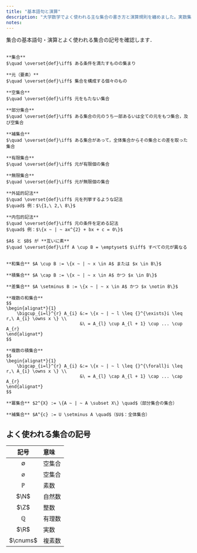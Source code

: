 ```yaml
---
title: "基本語句と演算"
description: "大学数学でよく使われる主な集合の書き方と演算規則を纏めました。実数集合 R や 整数集合 Z など、きちんと抑えておきましょう。"
notes:
---
```


集合の基本語句・演算とよく使われる集合の記号を確認します．

~~~definition:基本語句

**集合**  
$\quad \overset{def}\iff$ ある条件を満たすものの集まり

**元（要素）**  
$\quad \overset{def}\iff$ 集合を構成する個々のもの

**空集合**  
$\quad \overset{def}\iff$ 元をもたない集合

**部分集合**  
$\quad \overset{def}\iff$ ある集合の元のうち一部あるいは全ての元をもつ集合，及び空集合

**補集合**  
$\quad \overset{def}\iff$ ある集合があって，全体集合からその集合との差を取った集合

**有限集合**  
$\quad \overset{def}\iff$ 元が有限個の集合

**無限集合**  
$\quad \overset{def}\iff$ 元が無限個の集合

**外延的記法**  
$\quad \overset{def}\iff$ 元を列挙するような記法  
$\quad$ 例：$\{1,\ 2,\ 8\}$

**内包的記法**  
$\quad \overset{def}\iff$ 元の条件を定める記法  
$\quad$ 例：$\{x ~ | ~ ax^{2} + bx + c = 0\}$

$A$ と $B$ が **互いに素**  
$\quad \overset{def}\iff A \cup B = \emptyset$ $\iff$ すべての元が異なる

~~~

~~~definition:集合の演算

**和集合** $A \cup B := \{x ~ | ~ x \in A$ または $x \in B\}$

**積集合** $A \cap B := \{x ~ | ~ x \in A$ かつ $x \in B\}$

**差集合** $A \setminus B := \{x ~ | ~ x \in A$ かつ $x \notin B\}$

**複数の和集合**
$$
\begin{alignat*}{1}
    \bigcup_{i=l}^{r} A_{i} &:= \{x ~ | ~ l \leq {}^{\exists}i \leq r,\ A_{i} \owns x \} \\
                            &\ = A_{l} \cup A_{l + 1} \cup ... \cup A_{r}
\end{alignat*}
$$

**複数の積集合**
$$
\begin{alignat*}{1}
    \bigcap_{i=l}^{r} A_{i} &:= \{x ~ | ~ l \leq {}^{\forall}i \leq r,\ A_{i} \owns x \} \\
                            &\ = A_{l} \cap A_{l + 1} \cap ... \cap A_{r}
\end{alignat*}
$$

**冪集合** $2^{X} := \{A ~ | ~ A \subset X\} \quad$（部分集合の集合）

**補集合** $A^{c} := U \setminus A \quad$（$U$：全体集合）

~~~

## よく使われる集合の記号

| 記号 | 意味 |
| :-: | :-- |
| $\emptyset$ | 空集合 |
| $\varnothing$ | 空集合 |
| $\mathbb{P}$ | 素数 |
| $\N$ | 自然数 |
| $\Z$ | 整数 |
| $\mathbb{Q}$ | 有理数 |
| $\R$ | 実数 |
| $\cnums$ | 複素数 |
